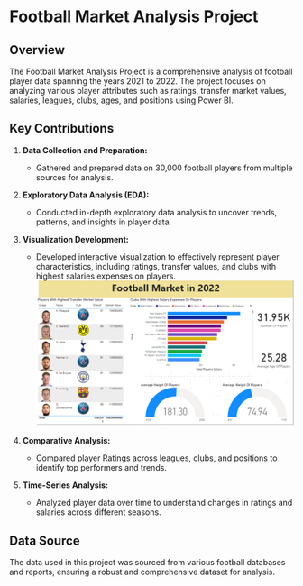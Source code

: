 # Football Market Analysis Project

## Overview
The Football Market Analysis Project is a comprehensive analysis of football player data spanning the years 2021 to 2022. The project focuses on analyzing various player attributes such as ratings, transfer market values, salaries, leagues, clubs, ages, and positions using Power BI.

## Key Contributions
1. **Data Collection and Preparation:**
   - Gathered and prepared data on 30,000 football players from multiple sources for analysis.

2. **Exploratory Data Analysis (EDA):**
   - Conducted in-depth exploratory data analysis to uncover trends, patterns, and insights in player data.

3. **Visualization Development:**
   - Developed interactive visualization to effectively represent  player characteristics, including ratings, transfer values, and  clubs with highest salaries expenses on players.
     ![Visualization](footballmarket.PNG)

4. **Comparative Analysis:**
   - Compared player Ratings across leagues, clubs, and positions to identify top performers and trends.

5. **Time-Series Analysis:**
   - Analyzed player data over time to understand changes in ratings and salaries across different seasons.



## Data Source
The data used in this project was sourced from various football databases and reports, ensuring a robust and comprehensive dataset for analysis.


